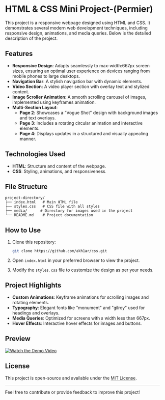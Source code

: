 # HTML & CSS Mini Project-(Permier)

This project is a responsive webpage designed using HTML and CSS. It demonstrates several modern web development techniques, including responsive design, animations, and media queries. Below is the detailed description of the project.

## Features

- **Responsive Design**: Adapts seamlessly to max-width:667px screen sizes, ensuring an optimal user experience on devices ranging from mobile phones to large desktops.
- **Navigation Bar**: A stylish navigation bar with dynamic elements.
- **Video Section**: A video player section with overlay text and stylized content.
- **Image Scroller Animation**: A smooth scrolling carousel of images, implemented using keyframes animation.
- **Multi-Section Layout**: 
  - **Page 2**: Showcases a "Vogue Shot" design with background images and text overlays.
  - **Page 3**: Includes a rotating circular animation and interactive elements.
  - **Page 4**: Displays updates in a structured and visually appealing manner.

## Technologies Used

- **HTML**: Structure and content of the webpage.
- **CSS**: Styling, animations, and responsiveness.

## File Structure

```
project-directory/
├── index.html   # Main HTML file
├── styles.css   # CSS file with all styles
├── media/      # Directory for images used in the project
└── README.md    # Project documentation
```

## How to Use

1. Clone this repository:
   ```bash
   git clone https://github.com/akh1ar/css.git
   ```

2. Open `index.html` in your preferred browser to view the project.

3. Modify the `styles.css` file to customize the design as per your needs.

## Project Highlights

- **Custom Animations**: Keyframe animations for scrolling images and rotating elements.
- **Typography**: Elegant fonts like "monument" and "gilroy" used for headings and overlays.
- **Media Queries**: Optimized for screens with a width less than 667px.
- **Hover Effects**: Interactive hover effects for images and buttons.

## Preview
[![Watch the Demo Video](https://drive.google.com/file/d/1Nt-3XjkviiO3XjngcOPQKPPhyDi2QanR/view?usp=sharing.jpg)](https://youtu.be/ILYNHlXFgoI?autoplay=1)


## License

This project is open-source and available under the [MIT License](LICENSE).

---

Feel free to contribute or provide feedback to improve this project!
